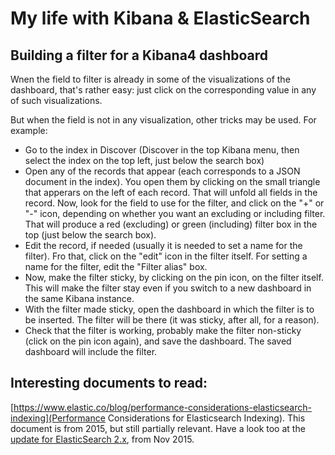 # My life with Kibana & ElasticSearch

## Building a filter for a Kibana4 dashboard

Wnen the field to filter is already in some of the visualizations of the dashboard, that's rather easy: just click on the corresponding value in any of such visualizations.

But when the field is not in any visualization, other tricks may be used. For example:

* Go to the index in Discover (Discover in the top Kibana menu, then select the index on the top left, just below the search box)
* Open any of the records that appear (each corresponds to a JSON document in the index). You open them by clicking on the small triangle that apperars on the left of each record. That will unfold all fields in the record. Now, look for the field to use for the filter, and click on the "+" or "-" icon, depending on whether you want an excluding or including filter. That will produce a red (excluding) or green (including) filter box in the top (just below the search box).
* Edit the record, if needed (usually it is needed to set a name for the filter). Fro that, click on the "edit" icon in the filter itself. For setting a name for the filter, edit the "Filter alias" box.
* Now, make the filter sticky, by clicking on the pin icon, on the filter itself. This will make the filter stay even if you switch to a new dashboard in the same Kibana instance.
* With the filter made sticky, open the dashboard in which the filter is to be inserted. The filter will be there (it was sticky, after all, for a reason).
* Check that the filter is working, probably make the filter non-sticky (click on the pin icon again), and save the dashboard. The saved dashboard will include the filter.


## Interesting documents to read:

[https://www.elastic.co/blog/performance-considerations-elasticsearch-indexing](Performance Considerations for Elasticsearch Indexing). This document is from 2015, but still partially relevant. Have a look too at the [update for ElasticSearch 2.x](https://www.elastic.co/blog/performance-indexing-2-0), from Nov 2015.
